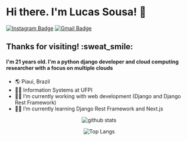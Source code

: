 <h1> Hi there. I'm Lucas Sousa! 👋</h1>

[![Instagram Badge](https://img.shields.io/badge/-Instagram-purple?style=flat-square&logo=Instagram&logoColor=white&link=https://www.instagram.com/lucasousa54/)](https://www.instagram.com/lucasousa54/)
[![Gmail Badge](https://img.shields.io/badge/-Gmail-c14438?style=flat-square&logo=Gmail&logoColor=white&link=mailto:lucasousa@ufpi.edu.br)](mailto:lucasousa@ufpi.edu.br)


<h2>Thanks for visiting! :sweat_smile:</h2>

#### I'm 21 years old. I'm a python django developer and cloud computing researcher with a focus on multiple clouds

- :earth_americas: Piaui, Brazil
- :student: Information Systems at UFPI
- :technologist: I’m currently working with web development (Django and Django Rest Framework)
- :technologist: I’m currently learning Django Rest Framework and Next.js


<div align="center">

![github stats](https://github-readme-stats.vercel.app/api?username=lucasousa&show_icons=true&layout=compact&theme=dark)

![Top Langs](https://github-readme-stats.vercel.app/api/top-langs/?username=lucasousa&layout=compact&theme=dark)

</div>

